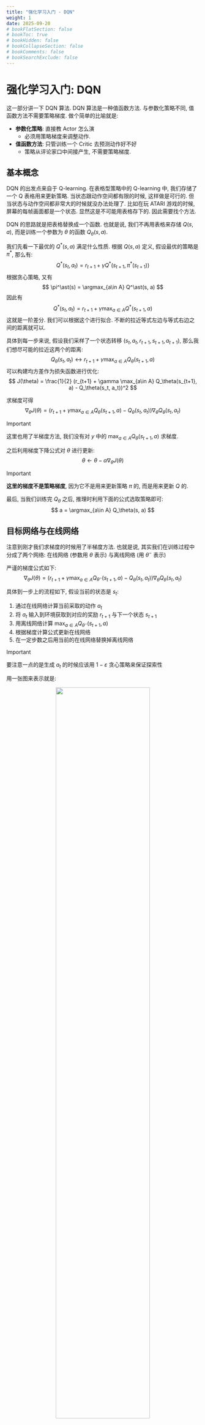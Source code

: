 ```yaml
---
title: "强化学习入门 - DQN"
weight: 1
date: 2025-09-20
# bookFlatSection: false
# bookToc: true
# bookHidden: false
# bookCollapseSection: false
# bookComments: false
# bookSearchExclude: false
---
```


# 强化学习入门: DQN

这一部分讲一下 DQN 算法. DQN 算法是一种值函数方法.
与参数化策略不同, 值函数方法不需要策略梯度. 做个简单的比喻就是:
- **参数化策略**: 直接教 Actor 怎么演
  - 必须用策略梯度来调整动作.
- **值函数方法**: 只管训练一个 Critic 去预测动作好不好
  - 策略从评论家口中间接产生, 不需要策略梯度.


## 基本概念

DQN 的出发点来自于 Q-learning.
在表格型策略中的 Q-learning 中,
我们存储了一个 Q 表格用来更新策略.
当状态跟动作空间都有限的时候, 这样做是可行的.
但当状态与动作空间都非常大的时候就没办法处理了.
比如在玩 ATARI 游戏的时候, 屏幕的每帧画面都是一个状态.
显然这是不可能用表格存下的. 因此需要找个方法.


DQN 的思路就是把表格替换成一个函数.
也就是说, 我们不再用表格来存储 $Q(s, a)$,
而是训练一个参数为 $\theta$ 的函数 $Q_\theta(s, a)$.

我们先看一下最优的 $Q^\ast(s, a)$ 满足什么性质.
根据 $Q(s, a)$ 定义, 假设最优的策略是 $\pi^\ast$, 那么有:
$$
Q^\ast(s_t, a_t) = r_{t+1} + \gamma Q^\ast(s_{t+1}, \pi^\ast(s_{t+1}))
$$
根据贪心策略, 又有
$$
\pi^\ast(s) = \argmax_{a\in A} Q^\ast(s, a)
$$
因此有
$$
Q^\ast(s_t, a_t) = r_{t+1} + \gamma \max_{a\in A} Q^\ast(s_{t+1}, a)
$$
这就是一阶差分. 我们可以根据这个进行拟合. 不断的拉近等式左边与等式右边之间的距离就可以.

具体到每一步来说,
假设我们采样了一个状态转移 $(s_t, a_t, r_{t+1}, s_{t+1}, a_{t+1})$,
那么我们想尽可能的拉近这两个的距离:
$$
Q_\theta(s_t, a_t) \longleftrightarrow r_{t+1} + \gamma \max_{a\in A} Q_\theta(s_{t+1}, a)
$$
可以构建均方差作为损失函数进行优化:
$$
J(\theta) = \frac{1}{2} (r_{t+1} + \gamma \max_{a\in A} Q_\theta(s_{t+1}, a) - Q_\theta(s_t, a_t))^2
$$

求梯度可得
$$
\nabla_\theta J(\theta) = (r_{t+1} + \gamma \max_{a\in A} Q_\theta(s_{t+1}, a) - Q_\theta(s_t, a_t)) \nabla_\theta Q_\theta(s_t, a_t)
$$

> [!IMPORTANT]
> 这里也用了半梯度方法, 我们没有对 $y$ 中的 $\max_{a\in A} Q_\theta(s_{t+1}, a)$ 求梯度.

之后利用梯度下降公式对 $\theta$ 进行更新:
$$
\theta \leftarrow \theta - \alpha \nabla_\theta J(\theta)
$$

> [!IMPORTANT]
> **这里的梯度不是策略梯度**, 因为它不是用来更新策略 $\pi$ 的, 而是用来更新 $Q$ 的.

最后, 当我们训练完 $Q_\theta$ 之后, 推理时利用下面的公式选取策略即可:
$$
a = \argmax_{a\in A} Q_\theta(s, a)
$$

## 目标网络与在线网络

注意到刚才我们求梯度的时候用了半梯度方法.
也就是说, 其实我们在训练过程中分成了两个网络: 在线网络 (参数用 $\theta$ 表示) 与离线网络 (用 $\theta^-$ 表示)

严谨的梯度公式如下:
$$
\nabla_\theta J(\theta) = (r_{t+1} + \gamma \max_{a\in A} Q_{\theta^-}(s_{t+1}, a) - Q_\theta(s_t, a_t)) \nabla_\theta Q_\theta(s_t, a_t)
$$

具体到一步上的流程如下, 假设当前的状态是 $s_t$:
1. 通过在线网络计算当前采取的动作 $a_t$
2. 将 $a_t$ 输入到环境获取到对应的奖励 $r_{t+1}$ 与下一个状态 $s_{t+1}$
3. 用离线网络计算 $\max_{a\in A} Q_{\theta^-}(s_{t+1}, a)$
4. 根据梯度计算公式更新在线网络
5. 在一定步数之后用当前的在线网络替换掉离线网络

> [!IMPORTANT]
> 要注意一点的是生成 $a_t$ 的时候应该用 $1-\varepsilon$ 贪心策略来保证探索性

用一张图来表示就是:
<div align="center">
	<img id="dqn_auto_svg"  src="/image/mlai/rl-basic-part-4/dqn.svg" width="70%">
    <br>
    <div style="display: inline-block; color: #999; padding: 2px;">
    用一张图来表示 DQN 的训练过程
    </div>
</div>

## 经验回放 (Experience Replay)

由于 DQN 是值函数方法而非基于策略梯度的方法, 因此可以是异策略的.
因此我们可以采样大量数据并重复利用. 这被称为是 **经验回放**.

> [!INFO]
> 上一部分中我们提到, **完全**基于策略梯度的算法都是同策略的.
> 这是因为梯度下降要求优化的函数与采样的函数必须一致.
> 但 DQN 是值函数方法, 其优化的对象是动作价值函数 $Q$ 而非策略本身.
> 因此可以是异策略的.
>
> 举个比分来说:
> 假设我们在开餐厅, 优化的目标是改进「菜单」
>
> 基于策略梯度的做法类似如下:
> - 每天你只能根据顾客点的菜来收集反馈
> - 如果今天的菜单换了, 顾客点的东西也随之改变
> - 所以你只能根据当下这份菜单收集到的评价来更新它, 因而必须是**同策略**的
>
> 而 DQN 的做法如下:
> - 不直接优化菜单本身, 而是写美食测评指南
> - 无论顾客随便点什么，你都能记录并更新每道菜的评分
> - 最终, 你直接按照评分表挑选最高分的菜, 生成最好的菜单

经验回放会构建一个回放缓冲区, 回放缓冲区又被称为是回放内存.
当我们去交互的时候, 它会把每个 $(s_t, a_t, s_{t+1}, r_{t+1})$ 放进缓冲区.
训练的时候会从中抽数据进行训练.

举个例子, Google 在 DQN 的原始论文中是这样设计的:
- 回放缓冲区大小: 1e6 条记录
- 每次从回放缓冲区抽 32 条记录计算梯度并更新
- 每采集 4 次数据更新一次梯度

带有经验回放的 DQN 算法如下:
- 初始化 $Q_\theta = Q_{\theta^-} = 0$
- 不断进行如下的操作:
  - 采样 N 次数据:
    - 假设当前的状态是 $s_t$:
    - 通过在线网络 $Q_{\theta}$ 计算当前采取的动作 $a_t$
    - 将 $a_t$ 输入到环境获取到对应的奖励 $r_{t+1}$ 与下一个状态 $s_{t+1}$
    - 将 $(s_t, a_t, s_{t+1}, r_{t+1})$ 存入回放缓冲区
  - 更新梯度:
    - 从回放缓冲区中抽一个 batch 的数据基于 $Q_{\theta^-}$ 对 $Q_{\theta}$ 进行优化
  - 在更新 C 次梯度后更新 $Q_{\theta^-}$ 为 $Q_{\theta}$

## 优先经验回放 (Prioritized ER)

在原始的 DQN 中, 我们会从回放缓冲区中均匀的抽取更新用的经验样本.
但实际上, 有些经验样本对于模型训练的更新贡献较小, 特别是当 Q 值已经很接近真实值时, 这些经验样本对网络更新的帮助有限.
而一些重要的经验样本（例如, Q 值估计误差较大的样本）则可能被随机采样的机会较低, 从而导致学习进展缓慢. 
因此, 我们需要给经验样本加权值.

我们用 TD 误差来当作权值, 用 $\delta$ 来表示, TD 误差越大的样本权值越高:
$$
\delta = |r^\prime + \gamma \max_{a\in A} Q_\theta(s^\prime, a) - Q_\theta(s, a)|
$$
这样, 每次抽取的时候就考虑进去权值的因素.
每次更新完参数 $\theta$ 后, 都重新计算权值.

## 噪声网络 (Noisy Nets)

我们还可以改进探索. 目前的探索方式是 $\varepsilon-$贪心.
这可以保证我们能收敛到最优策略, 但还有个更好的办法是噪声网络.
通过给 $Q$ 加一个噪声再取贪心策略来代替原来的 $\varepsilon-$贪心.

> [!IMPORTANT]
> 需要注意的是, 参数虽然会被加上噪声, 但在同一个回合里面参数是固定的. 我们在换回合、玩另一场新的游戏的时候, 才会重新采样噪声.
>
> **这一点非常重要.** 因为这导致了噪声网络与原来的 $\varepsilon-$贪心相比有本质上的差异.
> 
> 原始的 $\varepsilon-$贪心 对于同一个输入, 输出可能是不同的.
> 这其实违背常理, 因为对于一个确定的策略与一个确定的输入, 它的输出就应该是确定的.
> 而噪声网络就可以确保这一点.
> 也就是说, 原来的 $\varepsilon-$贪心是随机乱尝试, 而噪声网络则是系统性的尝试.


## 双深度 Q 网络 (Double DQN)

考虑一个场景:
假设我们有四个动作 $A = \\{a_1, a_2, a_3, a_4\\}$.
当前的状态是 $s_t$, 用在线网络选出的 $a_t$ 是 $a_1$.
之后的下一个状态是 $s_{t+1}$, 用离线网络选出的 $a_{t+1}$ 是 $a_2$.
那我们想要减小这两个东西的差距:
$$
Q_\theta(s_t, a_1) \longleftrightarrow r_{t+1} + \gamma \max_{a\in A} Q_{\theta^-}(s_{t+1}, a_2)
$$

由于网络估计肯定是不准的, 我们不如假设它高估了 $Q(s_{t+1}|a_2)$ (高估的部分用绿色标出).
那我们就会发现, 我们在优化 $Q_\theta(s_t, a_1)$ 的时候会继续高估. 
<div align="center">
	<img id="ddqn_auto_svg"  src="/image/mlai/rl-basic-part-4/ddqn.svg" width="80%">
    <br>
    <div style="display: inline-block; color: #999; padding: 2px;">
    高估的传递
    </div>
</div>

> [!TIP]
> 由于选择时用的是贪心策略, 因此低估不会被传递.

因此原始的 DQN 在训练的过程中经常会出现高估 $Q$ 的问题.

解决方法也很简单, 既然用一个网络同时做选择+生成预测值会高估, 那么把做选择与生成预测值这两个工作分给不同的网络就可以.
这样, 即使原始的估计有偏差, 由于我们做选择的网络与生成预测值的网络不一致, 因此被传递的那个选项不一定是被高估的.

我们把做选择的工作交给在线网络, 生成预测值的工作仍然是离线网络. 也就是改成拉近这两个的距离:
$$
Q_\theta(s_t, a_t) \longleftrightarrow r_{t+1} + \gamma Q_{\theta^-}(s_{t+1}, \argmax_{a\in A} Q_\theta(s_{t+1}, a))
$$
这就是双深度 Q 网络.

## 对偶深度 Q 网络 (Dueling DQN)

对偶深度 Q 网络的思路是将 $Q(s, a)$ 分成两部分: 状态价值 $V(s)$ 与相对优势 $A(s, a)$:
$$
Q(s, a) = V(s) + A(s, a)
$$
把原先网络的单个输出层换成两个输出层, 分别输出 $V(s)$ 与 $A(s, a)$.

这样做有一个好处就是只需要修改 $V(s)$ 就可以更新这个 $s$ 下所有的 $Q(s, a)$.
这样即使在某一个状态下没采样到某个动作, 也可以更改这个动作的 $Q(s, a)$.

<div align="center">
	<img id="dueling-dqn_auto_svg"  src="/image/mlai/rl-basic-part-4/dueling-dqn.svg" width="80%">
    <br>
    <div style="display: inline-block; color: #999; padding: 2px;">
    DQN 对比 Dueling DQN
    </div>
</div>

但直接这样做可能会有一个问题: 最后学习到的 $V(s)$ 全都是 0, 而 $A(s, a)$ 是原来的 $Q(s, a)$.
为了避免这个问题, 我们需要给 $A(s, a)$ 加个约束, 使得一般情况下模型更倾向于更新 $V(s)$.

一个直觉上的做法是约束 $\sum_{s} A(s, a) = 0$.
这样做的话, 最后输出 $Q$ 的时候就不是直接 $Q=V+A$ 了,
而是 $Q=V+(A - \bar A)$.
这样网络在更新的时候, 就会更倾向于更新 $V$ 而不是 $A$.

## 分布式 Q 函数 (Distributional Q-func)

这个方法是用一个分布来代替原来的单一输出.
原来的网络是对于每个 $(s, a)$ 输出对应的 $Q(s, a)$.
而分布式 Q 函数不再输出一个值, 而是输出一个分布 $r\sim Q_{(s, a)}$.
通过计算每个 $(s, a)$ 的期望来计算对应的 $Q(s, a)$.

> [!TIP]
> 这样做的好处是我们能拟合一些额外的信息.
> 比如有的动作对应的奖励期望很高, 但是方差也很高 (高风险高收益).
> 如果我们想利用方差信息尽量避开这种动作, 就可以用分布式 Q 函数来建模.
>
> 例如在下图中, 分布式 Q 函数输出的三个分布可以看出:
> - $a_1$ 具有高风险高收益
> - $a_2$ 具有低风险低收益
> - $a_3$ 具有随机风险随机收益

<div align="center">
	<img id="distri-q-func_auto_svg"  src="/image/mlai/rl-basic-part-4/distri-q-func.svg" width="100%">
    <br>
    <div style="display: inline-block; color: #999; padding: 2px;">
    普通的 Q 函数对比分布式 Q 函数.
    </div>
</div>

## 彩虹 (Rainbow)

彩虹方法就是把上面所有的优化方法都缝合起来, 组成一个究极 DQN.
可以达到 1+1>2 的效果.

<div align="center">
	<img id="rainbow_svg"  src="/image/mlai/rl-basic-part-4/rainbow.svg" width="50%">
    <br>
    <div style="display: inline-block; color: #999; padding: 2px;">
    实验数据对比. 可以说做到了 1+1>2 的效果.
    </div>
</div>